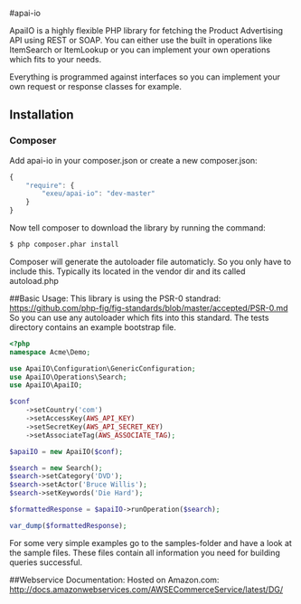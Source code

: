 #apai-io

ApaiIO is a highly flexible PHP library for fetching the Product Advertising API using REST or SOAP.
You can either use the built in operations like ItemSearch or ItemLookup or you can implement your own operations which fits to your needs.

Everything is programmed against interfaces so you can implement your own request or response classes for example.

## Installation

### Composer

Add apai-io in your composer.json or create a new composer.json:

```js
{
    "require": {
        "exeu/apai-io": "dev-master"
    }
}
```

Now tell composer to download the library by running the command:

``` bash
$ php composer.phar install
```

Composer will generate the autoloader file automaticly. So you only have to include this.
Typically its located in the vendor dir and its called autoload.php

##Basic Usage:
This library is using the PSR-0 standrad: https://github.com/php-fig/fig-standards/blob/master/accepted/PSR-0.md
So you can use any autoloader which fits into this standard.
The tests directory contains an example bootstrap file.

``` php
<?php
namespace Acme\Demo;

use ApaiIO\Configuration\GenericConfiguration;
use ApaiIO\Operations\Search;
use ApaiIO\ApaiIO;

$conf
    ->setCountry('com')
    ->setAccessKey(AWS_API_KEY)
    ->setSecretKey(AWS_API_SECRET_KEY)
    ->setAssociateTag(AWS_ASSOCIATE_TAG);

$apaiIO = new ApaiIO($conf);

$search = new Search();
$search->setCategory('DVD');
$search->setActor('Bruce Willis');
$search->setKeywords('Die Hard');

$formattedResponse = $apaiIO->runOperation($search);

var_dump($formattedResponse);
```

For some very simple examples go to the samples-folder and have a look at the sample files.
These files contain all information you need for building queries successful.

##Webservice Documentation:
Hosted on Amazon.com:
http://docs.amazonwebservices.com/AWSECommerceService/latest/DG/

